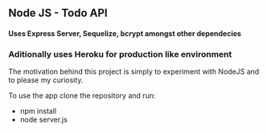 <h2>Node JS - Todo API</h2>
<h4>Uses Express Server, Sequelize, bcrypt amongst other dependecies</h4>
<h3>Aditionally uses Heroku for production like environment</h3>
<p>The motivation behind this project is simply to experiment with NodeJS and to please my curiosity.</p>
<p>To use the app clone the repository and run:</p>

<ul>
    <li>npm install</li>
    <li>node server.js</li>
</ul>